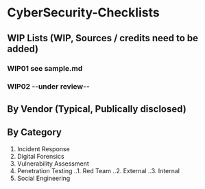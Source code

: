 # CyberSecurity-Checklists
## WIP Lists (WIP, Sources / credits need to be added)
### WIP01 **see sample.md**
### WIP02 --under review--
## By Vendor (Typical, Publically disclosed)
## By Category

1. Incident Response
2. Digital Forensics
3. Vulnerability Assessment
4. Penetration Testing
..1. Red Team
..2. External
..3. Internal
5. Social Engineering

